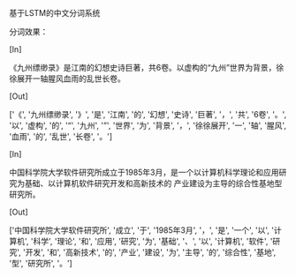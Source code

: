 基于LSTM的中文分词系统


分词效果：

[In]

《九州缥缈录》是江南的幻想史诗巨著，共6卷。以虚构的“九州”世界为背景，徐徐展开一轴腥风血雨的乱世长卷。

[Out]

['《', '九州缥缈录', '》', '是', '江南', '的', '幻想', '史诗', '巨著', '，', '共', '6卷', '。', 
'以', '虚构', '的', '“', '九州', '”', '世界', '为', '背景', '，', '徐徐展开', '一', '轴', '腥风', '血雨', 
'的', '乱世', '长卷', '。']


[In]

中国科学院大学软件研究所成立于1985年3月，是一个以计算机科学理论和应用研究为基础、以计算机软件研究开发和高新技术的
产业建设为主导的综合性基地型研究所。

[Out]

['中国科学院大学软件研究所', '成立', '于', '1985年3月', '，', '是', '一个', '以', '计算机', 
'科学', '理论', '和', '应用', '研究', '为', '基础', '、', '以', '计算机', '软件', '研究', '开发', 
'和', '高新技术', '的', '产业', '建设', '为', '主导', '的', '综合性', '基地', '型', '研究所', '。']


